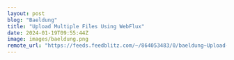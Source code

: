 ```yaml
---
layout: post
blog: "Baeldung"
title: "Upload Multiple Files Using WebFlux"
date: 2024-01-19T09:55:44Z
image: images/baeldung.png
remote_url: "https://feeds.feedblitz.com/~/864053483/0/baeldung~Upload-Multiple-Files-Using-WebFlux"
---
```

